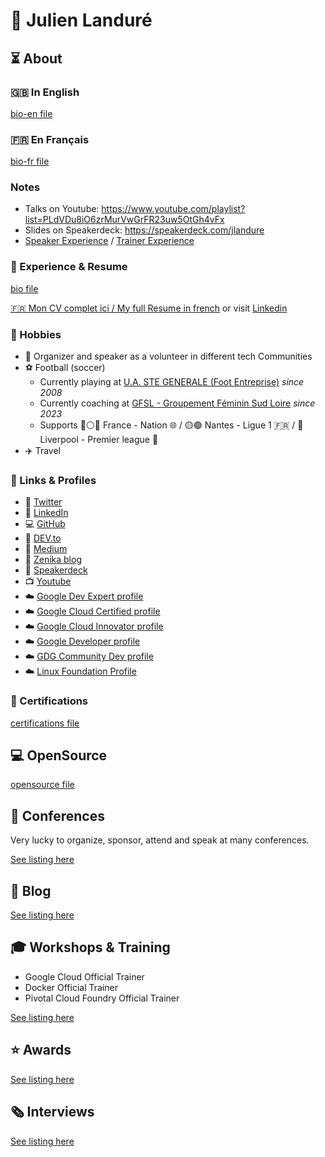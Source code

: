 # 🚀 Julien Landuré

## ⏳ About

### 🇬🇧 In English

[bio-en file](bio/bio-en.md ':include')

### 🇫🇷 En Français 

[bio-fr file](bio/bio-fr.md ':include')

### Notes

- Talks on Youtube: https://www.youtube.com/playlist?list=PLdVDu8iO6zrMurVwGrFR23uw5OtGh4vFx
- Slides on Speakerdeck: https://speakerdeck.com/jlandure
- [Speaker Experience](#📣-conferences) / [Trainer Experience](#🎓-workshops-amp-training)

### 📝 Experience & Resume

[bio file](bio/README.md ':include')

[🇫🇷 Mon CV complet ici / My full Resume in french](cv/) or visit [Linkedin](https://www.linkedin.com/in/jlandure/)

### 💚 Hobbies

- 💬 Organizer and speaker as a volunteer in different tech Communities
- ⚽ Football (soccer)
  - Currently playing at [U.A. STE GENERALE (Foot Entreprise)](https://foot44.fff.fr/recherche-clubs/?scl=27776) _since 2008_
  - Currently coaching at [GFSL - Groupement Féminin Sud Loire](https://www.gfsudloire.com/) _since 2023_
  - Supports 🔵⚪🔴 France - Nation 🌐 / 🟡🟢 Nantes - Ligue 1 🇫🇷 / 🔴 Liverpool  - Premier league 🏴󠁧󠁢󠁥󠁮󠁧󠁿
- ✈️ Travel

### 📝 Links & Profiles

- 🧵 [Twitter](https://twitter.com/jlandure)
- 🧵 [LinkedIn](https://linkedin.com/in/jlandure)
- 💻 [GitHub](https://github.com/jlandure)
- 📝 [DEV.to](https://dev.to/jlandure)
- 📝 [Medium](https://medium.com/@jlandure)
- 📝 [Zenika blog](https://blog.zenika.com/author/jlandure2/)
- 📣 [Speakerdeck](https://speakerdeck.com/jlandure)
- 📺 [Youtube](https://www.youtube.com/playlist?list=PLdVDu8iO6zrMurVwGrFR23uw5OtGh4vFx)
- ☁️ [Google Dev Expert profile](https://developers.google.com/community/experts/directory/profile/profile-julien-landure)
- ☁️ [Google Cloud Certified profile](https://googlecloudcertified.credential.net/profile/23cbb12250b56e515cdb93d9094fe1ef49f58a66)
- ☁️ [Google Cloud Innovator profile](https://cloud.google.com/innovators/innovator?profileId=100299809483477367723)
- ☁️ [Google Developer profile](https://g.dev/jlandure)
- ☁️ [GDG Community Dev profile](https://gdg.community.dev/u/mcek2k/)
- ☁️ [Linux Foundation Profile](https://openprofile.dev/profile/jlandure)


### 🏅 Certifications

[certifications file](certifications/README.md ':include')

## 💻 OpenSource

[opensource file](opensource/README.md ':include')

## 📣 Conferences

Very lucky to organize, sponsor, attend and speak at many conferences.

[See listing here](conference/)

## 📝 Blog

[See listing here](blog/)

## 🎓 Workshops & Training

- Google Cloud Official Trainer 
- Docker Official Trainer 
- Pivotal Cloud Foundry Official Trainer 

[See listing here](workshop/)

## ⭐️ Awards

[See listing here](./awards/README.md ':include')

## 🗞️ Interviews

[See listing here](./external/README.md ':include')
